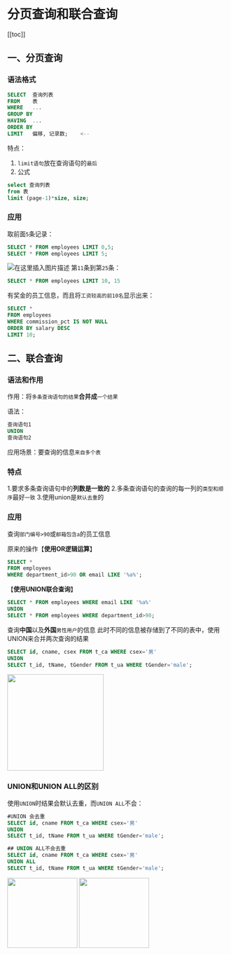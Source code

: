 # 分页查询和联合查询

[[toc]]
## 一、分页查询
### 语法格式
```sql
SELECT 	查询列表
FROM 	表
WHERE	...
GROUP BY 
HAVING	...
ORDER BY
LIMIT 	偏移, 记录数;	<--
```
特点：
1. `limit语句`放在查询语句的`最后`
2. 公式
```sql
select 查询列表
from 表
limit (page-1)*size, size;
```
### 应用
取前面`5`条记录：
```sql
SELECT * FROM employees LIMIT 0,5;
SELECT * FROM employees LIMIT 5;
```
![在这里插入图片描述](https://img-blog.csdnimg.cn/c9da1561470a4961a2f84bb126d93cc2.png)
第`11`条到第`25`条：
```sql
SELECT * FROM employees LIMIT 10, 15
```
有奖金的员工信息，而且将`工资较高的前10名`显示出来：
```sql
SELECT * 
FROM employees 
WHERE commission_pct IS NOT NULL
ORDER BY salary DESC
LIMIT 10;
```
## 二、联合查询
### 语法和作用
作用：将`多条查询语句的结果`**合并成**`一个结果`

语法：
```sql
查询语句1
UNION
查询语句2
```

应用场景：要查询的信息`来自多个表`

### 特点
1.要求多条查询语句中的**列数是一致的**
2.多条查询语句的查询的每一列的`类型和顺序`最好`一致`
3.使用union是`默认去重`的

### 应用
查询`部门编号>90`或`邮箱包含a`的员工信息

原来的操作【**使用OR逻辑运算**】
```sql
SELECT *
FROM employees
WHERE department_id>90 OR email LIKE '%a%';
```

【**使用UNION联合查询**】
```sql
SELECT * FROM employees WHERE email LIKE '%a%'
UNION
SELECT * FROM employees WHERE department_id>90;
```

查询**中国**以及**外国**`男性用户`的信息
此时不同的信息被存储到了不同的表中，使用UNION来合并两次查询的结果
```sql
SELECT id, cname, csex FROM t_ca WHERE csex='男'
UNION
SELECT t_id, tName, tGender FROM t_ua WHERE tGender='male';
```

<img src="https://img-blog.csdnimg.cn/f0274b807a0a40d883f6e62fd6106444.png" width="220x" />

### UNION和UNION ALL的区别
使用`UNION`时结果会默认去重，而`UNION ALL`不会：

```sql
#UNION 会去重
SELECT id, cname FROM t_ca WHERE csex='男'
UNION
SELECT t_id, tName FROM t_ua WHERE tGender='male';

## UNION ALL不会去重
SELECT id, cname FROM t_ca WHERE csex='男'
UNION ALL
SELECT t_id, tName FROM t_ua WHERE tGender='male';
```

<img src="https://img-blog.csdnimg.cn/f11dc0ac5a464ac790d368dea5e2ab0e.png" width="160x" />


<img src="https://img-blog.csdnimg.cn/0ff38b287af5404f88dc9d9bdb8eb635.png" width="160x" />
